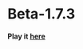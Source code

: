 # Beta-1.7.3
**Play it [here]([https://peytonplayz595.github.io/Beta-1.7.3/web/](https://brigedmccarthy.github.io/Beta-1.7.3-patch/web/index.html))**
